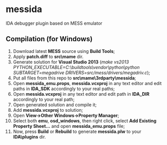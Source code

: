 # messida
IDA debugger plugin based on MESS emulator

## Compilation (for Windows)
1. Download latest **MESS** source using **Build Tools**;
2. Apply **patch.diff** to **src\mame** dir.
3. Generate solution for **Visual Studio 2013** (*make vs2013 PYTHON_EXECUTABLE=C:\buildtools\vendor\python\python SUBTARGET=megadrive DRIVERS=src/mess/drivers/megadriv.c*);
4. Put all files from this repo to **src\mame\3rdparty\messida**;
5. Open **messida_emu.props**, **messida.vcxproj** in any text editor and edit paths in **IDA_SDK** accordingly to your real paths;
6. Open **messida.vcxproj** in any text editor and edit path in **IDA_DIR** accordingly to your real path;
7. Open generated solution and compile it;
8. Add **messida.vcxproj** to solution;
9. Open **View->Other Windows->Property Manager**;
10. Select both **emu**, **osd_windows**, then right click, select **Add Existing Property Sheet...** and open **messida_emu.props** file;
11. Now, press **Build** or **Rebuild** to generate **messida.plw** to your **IDA\plugins** dir.
